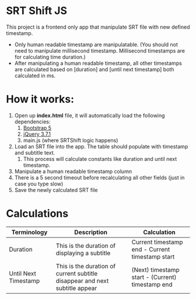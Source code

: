 # SRT Shift JS
This project is a frontend only app that manipulate SRT file with new defined timestamp.
- Only human readable timestamp are manipulatable. (You should not need to manipulate millisecond timestamp. Millisecond timestamps are for calculating time duration.)
- After manipulating a human readable timestamp, all other timestamps are calculated based on \[duration\] and \[until next timestamp\] both calculated in ms.

# How it works:
1. Open up **index.html** file, it will automatically load the following dependencies:
    1. [Bootstrap 5](https://getbootstrap.com/)
    2. [jQuery 3.7.1](https://jquery.com/)
    3. main.js (where SRTShift logic happens)
2. Load an SRT file into the app. The table should populate with timestamp and subtitle text. 
    1. This process will calculate constants like duration and until next timestamp.
3. Manipulate a human readable timestamp column
4. There is a 5 second timeout before recalculating all other fields (just in case you type slow)
5. Save the newly calculated SRT file

# Calculations

| Terminology          | Description                                                                 | Calculation                                      |
| -------------------- | --------------------------------------------------------------------------- | ------------------------------------------------ |
| Duration             | This is the duration of displaying a subtitle                               | Current timestamp end - Current timestamp start  |
| Until Next Timestamp | This is the duration of current subtitle disappear and next subtitle appear | (Next) timestamp start - (Current) timestamp end |

